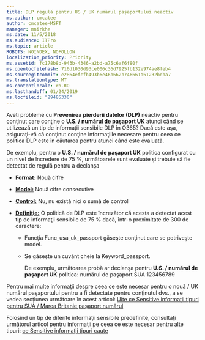 ```yaml
---
title: DLP regulă pentru US / UK numărul pașaportului neactiv
ms.author: cmcatee
author: cmcatee-MSFT
manager: mnirkhe
ms.date: 11/5/2018
ms.audience: ITPro
ms.topic: article
ROBOTS: NOINDEX, NOFOLLOW
localization_priority: Priority
ms.assetid: fc178b8b-943b-4346-a2bd-a75c6af6f80f
ms.openlocfilehash: 716d1030d93ce006c36d7925fb132e974ae8feb4
ms.sourcegitcommit: e2864efcfb493b6e46b662b746661a61232bdba7
ms.translationtype: MT
ms.contentlocale: ro-RO
ms.lasthandoff: 01/24/2019
ms.locfileid: "29485330"
---
```

Aveti probleme cu **Prevenirea pierderii datelor (DLP)** neactiv pentru conţinut care conţine o **U.S. / numărul de paşaport UK** atunci când se utilizează un tip de informaţii sensibile DLP în O365? Dacă este aşa, asiguraţi-vă că conţinut conţine informaţiile necesare pentru ceea ce politica DLP este în căutarea pentru atunci când este evaluată. 
  
De exemplu, pentru o **U.S. / numărul de paşaport UK** politica configurat cu un nivel de încredere de 75 %, următoarele sunt evaluate şi trebuie să fie detectat de regulă pentru a declanşa 
  
- **[Format:](https://docs.microsoft.com/en-us/office365/securitycompliance/what-the-sensitive-information-types-look-for#format-77)** Nouă cifre 
    
- **[Model:](https://docs.microsoft.com/en-us/office365/securitycompliance/what-the-sensitive-information-types-look-for#pattern-77)** Nouă cifre consecutive 
    
- **[Control:](https://docs.microsoft.com/en-us/office365/securitycompliance/what-the-sensitive-information-types-look-for#checksum-76)** Nu, nu există nici o sumă de control 
    
- **[Definiţie:](https://docs.microsoft.com/en-us/office365/securitycompliance/what-the-sensitive-information-types-look-for#definition-77)** O politică de DLP este încrezător că acesta a detectat acest tip de informaţii sensibile de 75 % dacă, într-o proximitate de 300 de caractere: 
    
  - Funcţia Func_usa_uk_passport găseşte conţinut care se potriveşte model.
    
  - Se găseşte un cuvânt cheie la Keyword_passport.
    
    De exemplu, următoarea probă ar declanşa pentru **U.S. / numărul de paşaport UK** politica: numărul de paşaport SUA 123456789 
    
Pentru mai multe informaţii despre ceea ce este necesar pentru o nouă / UK numărul paşaportului pentru a fi detectate pentru conţinutul dvs., a se vedea secţiunea următoare în acest articol: [Uite ce Sensitive informaţii tipuri pentru SUA / Marea Britanie pașaport numărul](https://docs.microsoft.com/en-us/office365/securitycompliance/what-the-sensitive-information-types-look-for#us--uk-passport-number)
  
Folosind un tip de diferite informaţii sensibile predefinite, consultaţi următorul articol pentru informaţii pe ceea ce este necesar pentru alte tipuri: [ce Sensitive informaţii tipuri caute](https://docs.microsoft.com/en-us/office365/securitycompliance/what-the-sensitive-information-types-look-for)
  

